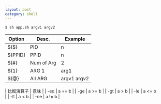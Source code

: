 ```yaml
---
layout: post
category: shell
---
```


```sh
$ sh app.sh argv1 argv2
```

| Option | Desc. | Example |
| --- | --- | --- |
| \$\{\$\}    |  PID | n |
| ${PPID} |  PPID | n |
| ${#}    |  Num of Arg | 2 |
| ${1}    |  ARG 1 | arg1 |
| ${@}    |  All ARG | argv1 argv2 |

| 比較演算子 | 意味 |
| -eq | a == b |
| -ge | a >= b |
| -gt | a > b |
| -le | a <= b |
| -lt | a < b |
| -ne | a != b |
